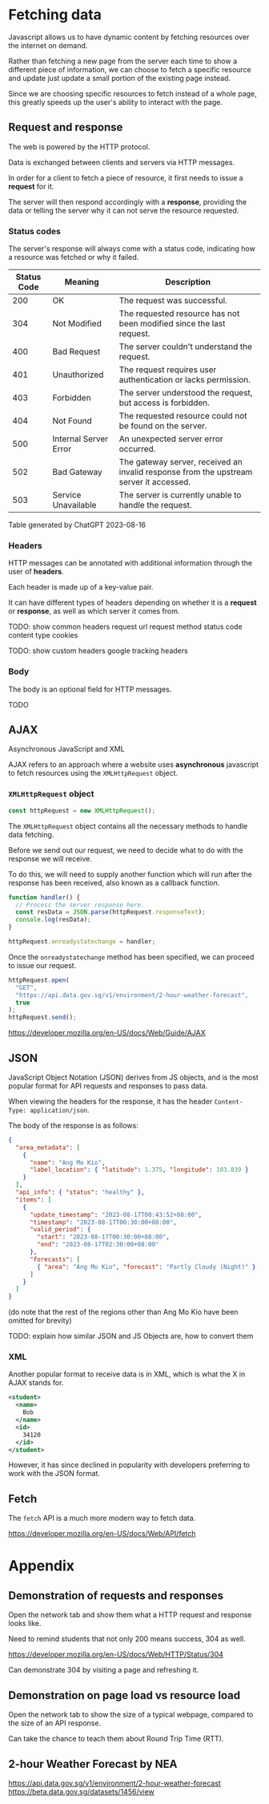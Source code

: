 # Fetching data

Javascript allows us to have dynamic content by fetching resources over the internet on demand.

Rather than fetching a new page from the server each time to show a different piece of information, we can choose to fetch a specific resource and update just update a small portion of the existing page instead.

Since we are choosing specific resources to fetch instead of a whole page, this greatly speeds up the user's ability to interact with the page.

## Request and response

The web is powered by the HTTP protocol.

Data is exchanged between clients and servers via HTTP messages.

In order for a client to fetch a piece of resource, it first needs to issue a **request** for it.

The server will then respond accordingly with a **response**, providing the data or telling the server why it can not serve the resource requested.

### Status codes

The server's response will always come with a status code, indicating how a resource was fetched or why it failed.

| Status Code | Meaning               | Description                                                                            |
| ----------- | --------------------- | -------------------------------------------------------------------------------------- |
| 200         | OK                    | The request was successful.                                                            |
| 304         | Not Modified          | The requested resource has not been modified since the last request.                   |
| 400         | Bad Request           | The server couldn't understand the request.                                            |
| 401         | Unauthorized          | The request requires user authentication or lacks permission.                          |
| 403         | Forbidden             | The server understood the request, but access is forbidden.                            |
| 404         | Not Found             | The requested resource could not be found on the server.                               |
| 500         | Internal Server Error | An unexpected server error occurred.                                                   |
| 502         | Bad Gateway           | The gateway server, received an invalid response from the upstream server it accessed. |
| 503         | Service Unavailable   | The server is currently unable to handle the request.                                  |

Table generated by ChatGPT 2023-08-16

### Headers

HTTP messages can be annotated with additional information through the user of **headers**.

Each header is made up of a key-value pair.

It can have different types of headers depending on whether it is a **request** or **response**, as well as which server it comes from.

TODO: show common headers
request url
request method
status code
content type
cookies

TODO: show custom headers
google tracking headers

### Body

The body is an optional field for HTTP messages.

TODO

## AJAX

Asynchronous JavaScript and XML

AJAX refers to an approach where a website uses **asynchronous** javascript to fetch resources using the `XMLHttpRequest` object.

### `XMLHttpRequest` object

```js
const httpRequest = new XMLHttpRequest();
```

The `XMLHttpRequest` object contains all the necessary methods to handle data fetching.

Before we send out our request, we need to decide what to do with the response we will receive.

To do this, we will need to supply another function which will run after the response has been received, also known as a callback function.

```js
function handler() {
  // Process the server response here.
  const resData = JSON.parse(httpRequest.responseText);
  console.log(resData);
}

httpRequest.onreadystatechange = handler;
```

Once the `onreadystatechange` method has been specified, we can proceed to issue our request.

```js
httpRequest.open(
  "GET",
  "https://api.data.gov.sg/v1/environment/2-hour-weather-forecast",
  true
);
httpRequest.send();
```

https://developer.mozilla.org/en-US/docs/Web/Guide/AJAX

## JSON

JavaScript Object Notation (JSON) derives from JS objects, and is the most popular format for API requests and responses to pass data.

When viewing the headers for the response, it has the header `Content-Type: application/json`.

The body of the response is as follows:

```json
{
  "area_metadata": [
    {
      "name": "Ang Mo Kio",
      "label_location": { "latitude": 1.375, "longitude": 103.839 }
    }
  ],
  "api_info": { "status": "healthy" },
  "items": [
    {
      "update_timestamp": "2023-08-17T00:43:52+08:00",
      "timestamp": "2023-08-17T00:30:00+08:00",
      "valid_period": {
        "start": "2023-08-17T00:30:00+08:00",
        "end": "2023-08-17T02:30:00+08:00"
      },
      "forecasts": [
        { "area": "Ang Mo Kio", "forecast": "Partly Cloudy (Night)" }
      ]
    }
  ]
}
```

(do note that the rest of the regions other than Ang Mo Kio have been omitted for brevity)

TODO: explain how similar JSON and JS Objects are, how to convert them

### XML

Another popular format to receive data is in XML, which is what the X in AJAX stands for.

```xml
<student>
  <name>
    Bob
  </name>
  <id>
    34120
  </id>
</student>
```

However, it has since declined in popularity with developers preferring to work with the JSON format.

## Fetch

The `fetch` API is a much more modern way to fetch data.

https://developer.mozilla.org/en-US/docs/Web/API/fetch

# Appendix

## Demonstration of requests and responses

Open the network tab and show them what a HTTP request and response looks like.

Need to remind students that not only 200 means success, 304 as well.

https://developer.mozilla.org/en-US/docs/Web/HTTP/Status/304

Can demonstrate 304 by visiting a page and refreshing it.

## Demonstration on page load vs resource load

Open the network tab to show the size of a typical webpage, compared to the size of an API response.

Can take the chance to teach them about Round Trip Time (RTT).

## 2-hour Weather Forecast by NEA

https://api.data.gov.sg/v1/environment/2-hour-weather-forecast
https://beta.data.gov.sg/datasets/1456/view
